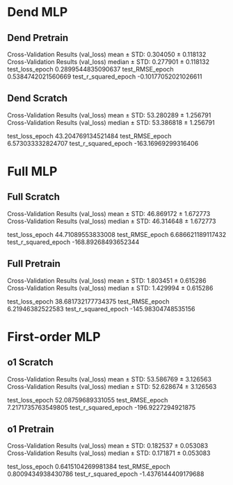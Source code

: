 # Dend MLP

## Dend Pretrain

Cross-Validation Results (val_loss) mean ± STD: 0.304050 ± 0.118132
Cross-Validation Results (val_loss) median ± STD: 0.277901 ± 0.118132
test_loss_epoch        0.2899544835090637
test_RMSE_epoch        0.5384742021560669
test_r_squared_epoch     -0.10177052021026611

## Dend Scratch

Cross-Validation Results (val_loss) mean ± STD: 53.280289 ± 1.256791
Cross-Validation Results (val_loss) median ± STD: 53.386818 ± 1.256791

test_loss_epoch        43.204769134521484
test_RMSE_epoch         6.573033332824707
test_r_squared_epoch      -163.16969299316406

# Full MLP

## Full Scratch

Cross-Validation Results (val_loss) mean ± STD: 46.869172 ± 1.672773
Cross-Validation Results (val_loss) median ± STD: 46.314648 ± 1.672773

test_loss_epoch         44.71089553833008
test_RMSE_epoch         6.686621189117432
test_r_squared_epoch      -168.89268493652344

## Full Pretrain

Cross-Validation Results (val_loss) mean ± STD: 1.803451 ± 0.615286
Cross-Validation Results (val_loss) median ± STD: 1.429994 ± 0.615286

test_loss_epoch        38.681732177734375
test_RMSE_epoch         6.21946382522583
test_r_squared_epoch      -145.98304748535156

# First-order MLP


## o1 Scratch

Cross-Validation Results (val_loss) mean ± STD: 53.586769 ± 3.126563
Cross-Validation Results (val_loss) median ± STD: 52.628674 ± 3.126563

test_loss_epoch         52.08759689331055
test_RMSE_epoch         7.2171735763549805
test_r_squared_epoch      -196.9227294921875

## o1 Pretrain

Cross-Validation Results (val_loss) mean ± STD: 0.182537 ± 0.053083
Cross-Validation Results (val_loss) median ± STD: 0.171871 ± 0.053083

test_loss_epoch        0.6415104269981384
test_RMSE_epoch        0.8009434938430786
test_r_squared_epoch      -1.4376144409179688
